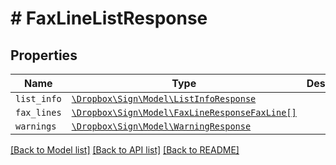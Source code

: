 # # FaxLineListResponse



## Properties

Name | Type | Description | Notes
------------ | ------------- | ------------- | -------------
| `list_info` | [```\Dropbox\Sign\Model\ListInfoResponse```](ListInfoResponse.md) |    |  |
| `fax_lines` | [```\Dropbox\Sign\Model\FaxLineResponseFaxLine[]```](FaxLineResponseFaxLine.md) |    |  |
| `warnings` | [```\Dropbox\Sign\Model\WarningResponse```](WarningResponse.md) |    |  |

[[Back to Model list]](../../README.md#models) [[Back to API list]](../../README.md#endpoints) [[Back to README]](../../README.md)
